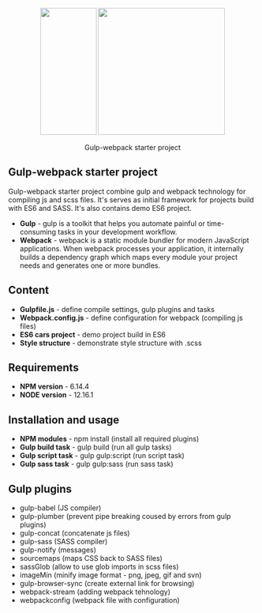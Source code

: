 <p align="center">
	<img height="257" width="114" src="https://raw.githubusercontent.com/gulpjs/artwork/master/gulp-2x.png">
	<img height="257" width="257" src="https://raw.githubusercontent.com/webpack/media/master/logo/icon.png">
  	<p align="center">Gulp-webpack starter project</p>
</p>

## Gulp-webpack starter project

Gulp-webpack starter project combine gulp and webpack technology for compiling js and scss files. It's serves as initial framework for projects build with ES6 and SASS. It's also contains demo ES6 project.

- **Gulp** - gulp is a toolkit that helps you automate painful or time-consuming tasks in your development workflow.
- **Webpack** - webpack is a static module bundler for modern JavaScript applications. When webpack processes your application, it internally builds a dependency graph which maps every module your project needs and generates one or more bundles.

## Content
- **Gulpfile.js** - define compile settings, gulp plugins and tasks
- **Webpack.config.js** - define configuration for webpack (compiling js files)
- **ES6 cars project** - demo project build in ES6
- **Style structure** - demonstrate style structure with .scss

## Requirements
- **NPM version** - 6.14.4
- **NODE version** - 12.16.1

## Installation and usage
- **NPM modules** - npm install (install all required plugins)
- **Gulp build task** - gulp build (run all gulp tasks)
- **Gulp script task** - gulp gulp:script (run script task)
- **Gulp sass task** - gulp gulp:sass (run sass task)

## Gulp plugins
- gulp-babel (JS compiler)
- gulp-plumber (prevent pipe breaking coused by errors from gulp plugins)
- gulp-concat (concatenate js files)
- gulp-sass (SASS compiler)
- gulp-notify (messages)
- sourcemaps (maps CSS back to SASS files)
- sassGlob (allow to use glob imports in scss files)
- imageMin (minify image format - png, jpeg, gif and svn)
- gulp-browser-sync (create external link for browsing)
- webpack-stream (adding webpack tehnology)
- webpackconfig (webpack file with configuration)



